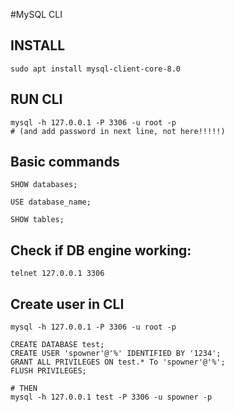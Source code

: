 #MySQL CLI

## INSTALL
```
sudo apt install mysql-client-core-8.0
```

## RUN CLI
```
mysql -h 127.0.0.1 -P 3306 -u root -p
# (and add password in next line, not here!!!!!)
```

## Basic commands
```
SHOW databases;

USE database_name;

SHOW tables;
```

## Check if DB engine working:
```
telnet 127.0.0.1 3306
```

## Create user in CLI
```
mysql -h 127.0.0.1 -P 3306 -u root -p

CREATE DATABASE test;
CREATE USER 'spowner'@'%' IDENTIFIED BY '1234'; 
GRANT ALL PRIVILEGES ON test.* To 'spowner'@'%'; 
FLUSH PRIVILEGES;

# THEN
mysql -h 127.0.0.1 test -P 3306 -u spowner -p
```
